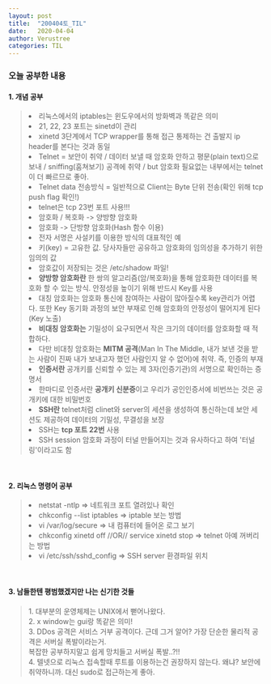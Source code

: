 ```yaml
---
layout: post
title:  "200404토_TIL"
date:   2020-04-04
author: Verustree
categories: TIL
---
```


<h3>오늘 공부한 내용</h3>
<p>
<h4>1. 개념 공부</h4><blockquote>
<li>리눅스에서의 iptables는 윈도우에서의 방화벽과 똑같은 의미</li>
<li>21, 22, 23 포트는 sinetd이 관리</li>
<li>xinetd 3단계에서 TCP wrapper를 통해 접근 통제하는 건 출발지 ip header를 본다는 것과 동일</li>
<li>Telnet = 보안이 취약  /  데이터 보낼 때 암호화 안하고 평문(plain text)으로 보내 / sniffing(훔쳐보기) 공격에 취약 / but 암호화 필요없는 내부에서는 telnet이 더 빠르므로 좋아.</li>
<li>Telnet data 전송방식 = 일반적으로 Client는 Byte 단위 전송(확인 위해 tcp push flag 확인!)</li>
<li>telnet은 tcp 23번 포트 사용!!!</li>
<li>암호화 / 복호화  -> 양방향 암호화</li>
<li>암호화 -> 단방향 암호화(Hash 함수 이용)</li>
<li>전자 서명은 사설키를 이용한 방식의 대표적인 예</li>
<li>키(key) = 고유한 값.  당사자들만 공유하고 암호화의 임의성을 추가하기 위한 임의의 값</li>
<li>암호값이 저장되는 것은 /etc/shadow 파일!</li>
<li><strong>양방향 암호화란</strong> 한 쌍의 알고리즘(암/복호화)을 통해 암호화한 데이터를 복호화 할 수 있는 방식.  안정성을 높이기 위해 반드시 Key를 사용</li>
<li>대칭 암호화는 암호화 통신에 참여하는 사람이 많아질수록 key관리가 어렵다.   또한 Key 동기화 과정의 보안 부재로 인해 암호화의 안정성이 떨어지게 된다(Key 노출)</li>
<li><strong>비대칭 암호화는</strong> 기밀성이 요구되면서 작은 크기의 데이터를 암호화할 때 적합하다.</li>
<li>다만 비대칭 암호화는 <b>MITM 공격</b>(Man In The Middle, 내가 보낸 것을 받는 사람이 진짜 내가 보내고자 했던 사람인지 알 수 없어)에 취약.  즉, 인증의 부재</li>
<li><strong>인증서란</strong> 공개키를 신뢰할 수 있는 제 3자(인증기관)의 서명으로 확인하는 증명서</li>
<li>한마디로 인증서란 <strong>공개키 신분증</strong>이고 우리가 공인인증서에 비번쓰는 것은 공개키에 대한 비밀번호</li>
<li><strong>SSH란</strong> telnet처럼 clinet와 server의 세션을 생성하여 통신하는데 보안 세션도 제공하여 데이터의 기밀성, 무결성을 보장</li>
<li>SSH는 <b>tcp 포트 22번</b> 사용</li>
<li>SSH session 암호화 과정이 터널 만들어지는 것과 유사하다고 하여 '터널링'이라고도 함</li></blockquote>
</p>
<br>

<p>
<h4>2. 리눅스 명령어 공부</h4><blockquote>
<li>netstat -ntlp => 네트워크 포트 열려있나 확인</li>
<li>chkconfig  --list iptables  => iptable 보는 방법</li>
<li>vi /var/log/secure  =>  내 컴퓨터에 들어온 로그 보기</li>
<li>chkconfig xinetd off  //OR//  service xinetd stop  =>  telnet 아예 꺼버리는 방법 </li>
<li>vi /etc/ssh/sshd_config  =>  SSH server 환경파일 위치</li></blockquote>
</p>
<br>

<p>
<h4><strong>3. 남들한텐 평범했겠지만 나는 신기한 것들</strong></h4><blockquote>
1. 대부분의 운영체제는 UNIX에서 뻗어나왔다.<br>
2. x window는 gui랑 똑같은 의미!<br>
3. DDos 공격은 서비스 거부 공격이다.  근데 그거 알어?  가장 단순한 물리적 공격은 서버실 폭발이라는거. <br> 
복잡한 공부하지말고 쉽게 망치들고 서버실 폭발..?!!<br>
4. 텔넷으로 리눅스 접속할때 루트를 이용하는건 권장하지 않는다.  왜냐?  보안에 취약하니까.  대신 sudo로 접근하는게 좋아.
</blockquote></p>
